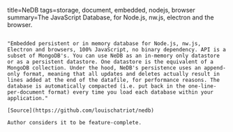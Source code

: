 title=NeDB
tags=storage, document, embedded, nodejs, browser
summary=The JavaScript Database, for Node.js, nw.js, electron and the browser.
~~~~~~

"Embedded persistent or in memory database for Node.js, nw.js, Electron and browsers, 100% JavaScript, no binary dependency. API is a subset of MongoDB's. You can use NeDB as an in-memory only datastore or as a persistent datastore. One datastore is the equivalent of a MongoDB collection. Under the hood, NeDB's persistence uses an append-only format, meaning that all updates and deletes actually result in lines added at the end of the datafile, for performance reasons. The database is automatically compacted (i.e. put back in the one-line-per-document format) every time you load each database within your application."

[Source](https://github.com/louischatriot/nedb)

Author considers it to be feature-complete.

